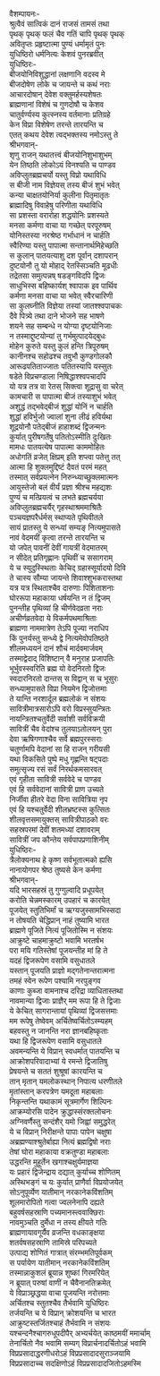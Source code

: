वैशम्पायनः-  
श्रुत्वैवं सात्विकं दानं राजसं तामसं तथा  
पृथक् पृथक् फलं चैव गतिं चापि पृथक् पृथक्  
अवितृप्तः प्रहृष्टात्मा पुण्यं धर्मामृतं पुनः  
युधिष्ठिरो धर्मनित्यः केशवं पुनरब्रवीत्  
युधिष्ठिरः-  
बीजयोनिविशुद्धानां लक्षणानि वदस्व मे  
बीजदोषेण लोके च जायन्ते च कथं नराः  
आचारदोषान् देवेश वक्तुमर्हस्यशेषतः  
ब्राह्मणानां विशेषं च गुणदोषौ च केशव  
चातुर्वर्ण्यस्य कुत्स्नस्य वर्तमानाः प्रतिग्रहे  
केन विप्रा विशेषेण तरन्ते तारयन्ति च  
एतत् कथय देवेश त्वद्भक्तस्य नमोऽस्तु ते  
श्रीभगवान्-  
शृणु राजन् यथातत्त्वं बीजयोनिशुभाशुभम्  
येन तिष्ठति लोकोऽयं विनश्यति च पाण्डव  
अविप्लुतब्रह्मचर्यो यस्तु विप्रो यथाविधि  
स बीजी नाम विज्ञेयस् तस्य बीजं शुभं भवेत्  
कन्या चाक्षतयोनिर्या कुलीना पितृमातृतः  
ब्राह्मादिषु विवाहेषु परिणीता यथाविधि  
सा प्रशस्ता वरारोहा शद्धयोनिः प्रशस्यते  
मनसा कर्मणा वाचा या गच्छेत् परपूरुषम्  
योनिस्तस्या नरश्रेष्ठ गर्भाधानं न चार्हति  
स्वैरिण्या यस्तु पापात्मा सन्तानार्थमिहेच्छति  
स कुलान् पातयत्याशु दश पूर्वान् दशापरान्  
दुष्टयोनौ तु यो मोहाद् रेतस्सिञ्चति मूढधीः  
तद्रेतसा समुत्पन्नष् षडङ्गविदपि द्विजः  
साधुभिस्स बहिष्कार्यश् श्वापाक इव पार्थिव  
कर्मणा मनसा वाचा या भवेत् स्वैरचारिणी  
सा कुलघ्नीति विज्ञेया तस्यां जातश्श्वपाचकः  
दैवे पित्र्ये तथा दाने भोजने सह भाषणे  
शयने सह सम्बन्धे न योग्या दृष्टयोनिजाः  
न तस्माद्दुष्टयोन्यां तु गर्भमुत्पादयेद्बुधः  
मोहेन कुरुते यस्तु कुलं हन्ति त्रिपूरुषम्  
कानीनश्च सहोढश्च तवुभौ कुण्डगोलकौ  
आरूढपतिताज्जातः पतितस्यापि यस्सुतः  
षडेते विप्रचण्डाला निषिद्धाश्श्वपचादपि  
यो यत्र तत्र वा रेतस् सिक्त्वा शूद्रासु वा चरेत्  
कामचारी स पापात्मा बीजं तस्याशुभं भवेत्  
अशुद्धं तद्भवेद्बीजं शुद्धां योनिं न चार्हति  
शुद्धां हविर्भुजो ज्वालां शुना लीढं हविर्यथा  
शूद्रयोनौ पतेद्बीजं हाहाशब्दं द्विजन्मनः  
कुर्यात् पुरीषगर्तेषु पतितोऽस्मीति दुःखितः  
मामधः पातयत्येष पापात्मा काममोहितः  
अधोगतिं व्रजेत् क्षिप्रम् इति शप्त्वा पतेत्तु तत्  
आत्मा हि शुक्लमुद्दिष्टं दैवतं परमं महत्  
तस्मात् सर्वप्रयत्नेन निरुन्ध्याच्छुक्लमात्मनः  
आयुस्तेजो बलं वीर्यं प्रज्ञा श्रीश्च महद्यशः  
पुण्यं च मत्प्रियत्वं च लभते ब्रह्मचर्यया  
अविप्लुतब्रह्मचर्यैर् गृहस्थाश्रममाश्रितैः  
पञ्चयज्ञपरैर्धर्मस् स्थाप्यते पृथिवीतले  
सायं प्रातस्तु ये सन्ध्यां सम्यङ् नित्यमुपासते  
नावं वेदमयीं कृत्वा तरन्ते तारयन्ति च  
यो जपेत् पावनीं देवीं गायत्रीं वेदमातरम्  
न सीदेत् प्रतिगृह्णानः पृथिवीं च ससागराम्  
ये च स्युदुस्स्थिताः केचिद् ग्रहास्सूर्यादयो दिवि  
ते चास्य सौम्या जायन्ते शिवाश्शुभकरास्तथा  
यत्र यत्र स्थिताश्चैव दारुणाः पिशिताशनाः  
घोररूपा महाकाया धर्षयन्ति न तं द्विजम्  
पुनन्तीह पृथिव्यां हि चीर्णवेदव्रता नराः  
अचीर्णव्रतवेदा ये विकर्मपथमाश्रिताः  
ब्राह्मणा नाममात्रेण तेऽपि पूज्या नराधिप  
किं पुनर्यस्तु सन्ध्ये द्वे नित्यमेवोपतिष्ठते  
शीलमध्ययनं दानं शौचं मार्दवमार्जवम्  
तस्माद्वेदाद् विशिष्टान् वै मनुराह प्रजापतिः  
भूर्भुवस्स्वरिति ब्रह्म यो वेदनिरतो द्विजः  
स्वदारनिरतो दान्तस् स विद्वान् स च भूसुरः  
सन्ध्यामुपासते विप्रा नियमेन द्विजोत्तमाः  
ते यान्ति नरशार्दूल ब्रह्मलोकं न संशयः  
सावित्रीमात्रसारोऽपि वरो विप्रस्सुयन्त्रितः  
नायन्त्रितश्चतुर्वेदी सर्वाशी सर्वविक्रयी  
सावित्रीं चैव वेदांश्च तुलयाऽतोलयन् पुरा  
देवा ऋषिगणाश्चैव सर्वे ब्रह्मपुरस्सराः  
चतुर्णामपि वेदानां सा हि राजन् गरीयसी  
यथा विकसिते पुष्पे मधु गृह्णन्ति षट्पदाः  
समुत्सृज्य रसं सर्वं निरर्थकमसारवत्  
एवं गृहीता सावित्री सर्ववेदे च पाण्डव  
एवं हि सर्ववेदानां सावित्री प्राण उच्यते  
निर्जीवा हीतरे वेदा विना सावित्रिया नृप  
एवं हि यश्चतुर्वेदी शीलभ्रष्टस्स कुत्सितः  
शीलवृत्तसमायुक्तस् सावित्रीपाठको वरः  
सहस्रपरमां देवीं शतमध्यां दशावराम्  
सावित्रीं जप कौन्तेय सर्वपापप्रणाशिनीम्  
युधिष्ठिरः-  
त्रैलोक्यनाथ हे कृष्ण सर्वभूतात्मको ह्यसि  
नानायोगपर श्रेष्ठ तुष्यसे केन कर्मणा  
श्रीभगवान्-  
यदि भारसहस्रं तु गुग्गुल्वादि प्रधूपयेत्  
करोति चेन्नमस्कारम् उपहारं च कारयेत्  
पूजयेत् स्तुतिभिर्मां च ऋग्यजुस्सामभिस्सदा  
न तोषयति चेद्धिप्रान् नाहं तुष्यामि भारत  
ब्राह्मणे पूजिते नित्यं पूजितोस्मि न संशयः  
आक्रुष्टे चाहमाक्रुष्टो भवामि भरतर्षभ  
परा मयि गतिस्तेषां पूजयन्तीह मां हि ते  
यदहं द्विजरूपेण वसामि वसुधातले  
यस्तान् पूजयति प्राज्ञो मद्गतेनान्तरात्मना  
तमहं स्वेन रूपेण पश्यामि नरपुङ्गव  
काणाः कुब्जा वामनाश्च दरिद्रा व्याधितास्तथा  
नावमान्या द्विजाः प्राज्ञैर् मम रूपा हि ते द्विजाः  
ये केचित् सागरान्तायां पृथिव्यां द्विजसत्तमाः  
मम रूपेषु तेष्वेवम् अर्चितेष्वर्चितोऽस्म्यहम्  
बहवस्तु न जानन्ति नरा ज्ञानबहिष्कृताः  
यथा हि द्विजरूपेण वसामि वसुधातले  
अवमन्यन्ति ये विप्रान् स्वधर्मात् पातयन्ति च  
आक्रोशपरिवादाभ्यां ये रमन्ते द्विजातिषु  
प्रेषयन्ते च सततं शुश्रूषां कारयन्ति च  
तान् मृतान् यमलोकस्थान् निपात्य धरणीतले  
मृतांस्तान् करपत्रेण यमदूता महाबलाः  
निकृन्तन्ति यथाकामं सूत्रमार्गेण शिल्पिनः  
आक्रम्योरसि पादेन क्रुद्धास्संरक्तलोचनः  
अग्निवर्णैस्तु सन्दंशैर् यमो जिह्वां समुद्धरेत्  
ये च विप्रान् निरीक्षन्ते पापाः पापेन चक्षुषा  
अब्रह्मण्याश्श्रुतेर्बाह्या नित्यं ब्रह्मद्विषो नराः  
तेषां घोरा महाकाया वक्रतुण्डा महाबलाः  
उद्धरन्ति मुहूर्तेन खगाश्चक्षुर्यमाज्ञया  
यः प्रहारं द्विजेन्द्राय दद्यात् कुर्याच्च शोणितम्  
अस्थिभङ्गं च यः कुर्यात् प्राणैर्वा विप्रयोजयेत्  
सोऽनुपूर्व्येण यातीमान् नरकानेकविंशतिम्  
शूलमारोपितो गत्वा ज्वलनेनापि दह्यते  
बहुवर्षसहस्राणि पच्यमानस्त्ववाक्छिराः  
नावमुञ्चति दुर्मेधा न तस्य क्षीयते गतिः  
ब्राह्मणायावगूर्यैव व्रजन्ति वधकाङ्क्षया  
शतर्वषसहस्राणि तामिस्रे परिपच्यते  
उत्पाद्य शोणितं गात्रात् संरम्भमतिपूर्वकम्  
स पर्यायेण यातीमान् नरकानेकविंशतिम्  
तस्मान्नाकुशलं ब्रूयान्न शुष्कां गिरमरियेत्  
न ब्रूयात् परुषां वाणीं न चैवैनानतिक्रमेत्  
ये विप्राञ्छ्रद्धया वाचा पूजयन्ति नरोत्तमाः  
अर्चितश्च स्तुतश्चैव तैर्भवामि युधिष्ठिरः  
तर्जयन्ति च ये विप्रान् क्रोशयन्ति च भारत  
आक्रुष्टस्तर्जितश्चाहं तैर्भवामि न संशयः  
यश्चन्दनैश्चागरुधूपदीपैर् अभ्यर्चयेत् काष्ठमयीं ममार्चाम्  
तेनार्चितो नैव भवामि सम्यग् विप्रार्चनादर्चितोऽहं भवामि  
विप्रप्रसादाद्धरणीधरोऽहं विप्रप्रसादादसुराञ्जयामि  
विप्रप्रसादाच्च सदक्षिणोऽहं विप्रप्रसादादजितोऽहमस्मि  
